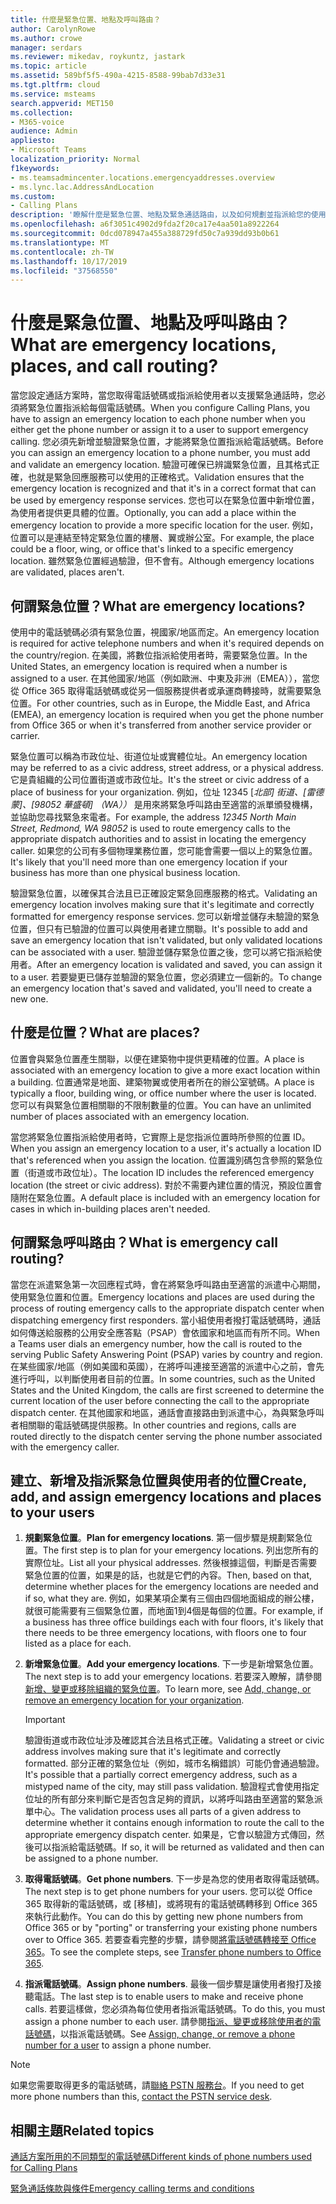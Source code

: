 ```yaml
---
title: 什麼是緊急位置、地點及呼叫路由？
author: CarolynRowe
ms.author: crowe
manager: serdars
ms.reviewer: mikedav, roykuntz, jastark
ms.topic: article
ms.assetid: 589bf5f5-490a-4215-8588-99bab7d33e31
ms.tgt.pltfrm: cloud
ms.service: msteams
search.appverid: MET150
ms.collection:
- M365-voice
audience: Admin
appliesto:
- Microsoft Teams
localization_priority: Normal
f1keywords:
- ms.teamsadmincenter.locations.emergencyaddresses.overview
- ms.lync.lac.AddressAndLocation
ms.custom:
- Calling Plans
description: '瞭解什麼是緊急位置、地點及緊急通話路由，以及如何規劃並指派給您的使用者。 '
ms.openlocfilehash: a6f3051c4902d9fda2f20ca17e4aa501a8922264
ms.sourcegitcommit: 0dcd078947a455a388729fd50c7a939dd93b0b61
ms.translationtype: MT
ms.contentlocale: zh-TW
ms.lasthandoff: 10/17/2019
ms.locfileid: "37568550"
---
```

# <a name="what-are-emergency-locations-places-and-call-routing"></a><span data-ttu-id="423d7-103">什麼是緊急位置、地點及呼叫路由？</span><span class="sxs-lookup"><span data-stu-id="423d7-103">What are emergency locations, places, and call routing?</span></span>

<span data-ttu-id="423d7-104">當您設定通話方案時，當您取得電話號碼或指派給使用者以支援緊急通話時，您必須將緊急位置指派給每個電話號碼。</span><span class="sxs-lookup"><span data-stu-id="423d7-104">When you configure Calling Plans, you have to assign an emergency location to each phone number when you either get the phone number or assign it to a user to support emergency calling.</span></span> <span data-ttu-id="423d7-105">您必須先新增並驗證緊急位置，才能將緊急位置指派給電話號碼。</span><span class="sxs-lookup"><span data-stu-id="423d7-105">Before you can assign an emergency location to a phone number, you must add and validate an emergency location.</span></span> <span data-ttu-id="423d7-106">驗證可確保已辨識緊急位置，且其格式正確，也就是緊急回應服務可以使用的正確格式。</span><span class="sxs-lookup"><span data-stu-id="423d7-106">Validation ensures that the emergency location is recognized and that it's in a correct format that can be used by emergency response services.</span></span> <span data-ttu-id="423d7-107">您也可以在緊急位置中新增位置，為使用者提供更具體的位置。</span><span class="sxs-lookup"><span data-stu-id="423d7-107">Optionally, you can add a place within the emergency location to provide a more specific location for the user.</span></span> <span data-ttu-id="423d7-108">例如，位置可以是連結至特定緊急位置的樓層、翼或辦公室。</span><span class="sxs-lookup"><span data-stu-id="423d7-108">For example, the place could be a floor, wing, or office that's linked to a specific emergency location.</span></span> <span data-ttu-id="423d7-109">雖然緊急位置經過驗證，但不會有。</span><span class="sxs-lookup"><span data-stu-id="423d7-109">Although emergency locations are validated, places aren't.</span></span>
  
## <a name="what-are-emergency-locations"></a><span data-ttu-id="423d7-110">何謂緊急位置？</span><span class="sxs-lookup"><span data-stu-id="423d7-110">What are emergency locations?</span></span>

<span data-ttu-id="423d7-111">使用中的電話號碼必須有緊急位置，視國家/地區而定。</span><span class="sxs-lookup"><span data-stu-id="423d7-111">An emergency location is required for active telephone numbers and when it's required depends on the country/region.</span></span> <span data-ttu-id="423d7-112">在美國，將數位指派給使用者時，需要緊急位置。</span><span class="sxs-lookup"><span data-stu-id="423d7-112">In the United States, an emergency location is required when a number is assigned to a user.</span></span> <span data-ttu-id="423d7-113">在其他國家/地區（例如歐洲、中東及非洲（EMEA）），當您從 Office 365 取得電話號碼或從另一個服務提供者或承運商轉接時，就需要緊急位置。</span><span class="sxs-lookup"><span data-stu-id="423d7-113">For other countries, such as in Europe, the Middle East, and Africa (EMEA), an emergency location is required when you get the phone number from Office 365 or when it's transferred from another service provider or carrier.</span></span>
  
<span data-ttu-id="423d7-114">緊急位置可以稱為市政位址、街道位址或實體位址。</span><span class="sxs-lookup"><span data-stu-id="423d7-114">An emergency location may be referred to as a civic address, street address, or a physical address.</span></span> <span data-ttu-id="423d7-115">它是貴組織的公司位置街道或市政位址。</span><span class="sxs-lookup"><span data-stu-id="423d7-115">It's the street or civic address of a place of business for your organization.</span></span> <span data-ttu-id="423d7-116">例如，位址 12345 [*北部] 街道、[雷德蒙]、[98052 華盛頓] （WA））* 是用來將緊急呼叫路由至適當的派單頒發機構，並協助您尋找緊急來電者。</span><span class="sxs-lookup"><span data-stu-id="423d7-116">For example, the address  *12345 North Main Street, Redmond, WA 98052*  is used to route emergency calls to the appropriate dispatch authorities and to assist in locating the emergency caller.</span></span> <span data-ttu-id="423d7-117">如果您的公司有多個物理業務位置，您可能會需要一個以上的緊急位置。</span><span class="sxs-lookup"><span data-stu-id="423d7-117">It's likely that you'll need more than one emergency location if your business has more than one physical business location.</span></span>
  
<span data-ttu-id="423d7-118">驗證緊急位置，以確保其合法且已正確設定緊急回應服務的格式。</span><span class="sxs-lookup"><span data-stu-id="423d7-118">Validating an emergency location involves making sure that it's legitimate and correctly formatted for emergency response services.</span></span> <span data-ttu-id="423d7-119">您可以新增並儲存未驗證的緊急位置，但只有已驗證的位置可以與使用者建立關聯。</span><span class="sxs-lookup"><span data-stu-id="423d7-119">It's possible to add and save an emergency location that isn't validated, but only validated locations can be associated with a user.</span></span> <span data-ttu-id="423d7-120">驗證並儲存緊急位置之後，您可以將它指派給使用者。</span><span class="sxs-lookup"><span data-stu-id="423d7-120">After an emergency location is validated and saved, you can assign it to a user.</span></span> <span data-ttu-id="423d7-121">若要變更已儲存並驗證的緊急位置，您必須建立一個新的。</span><span class="sxs-lookup"><span data-stu-id="423d7-121">To change an emergency location that's saved and validated, you'll need to create a new one.</span></span>
  
## <a name="what-are-places"></a><span data-ttu-id="423d7-122">什麼是位置？</span><span class="sxs-lookup"><span data-stu-id="423d7-122">What are places?</span></span>

<span data-ttu-id="423d7-123">位置會與緊急位置產生關聯，以便在建築物中提供更精確的位置。</span><span class="sxs-lookup"><span data-stu-id="423d7-123">A place is associated with an emergency location to give a more exact location within a building.</span></span> <span data-ttu-id="423d7-124">位置通常是地面、建築物翼或使用者所在的辦公室號碼。</span><span class="sxs-lookup"><span data-stu-id="423d7-124">A place is typically a floor, building wing, or office number where the user is located.</span></span> <span data-ttu-id="423d7-125">您可以有與緊急位置相關聯的不限制數量的位置。</span><span class="sxs-lookup"><span data-stu-id="423d7-125">You can have an unlimited number of places associated with an emergency location.</span></span> 
  
<span data-ttu-id="423d7-126">當您將緊急位置指派給使用者時，它實際上是您指派位置時所參照的位置 ID。</span><span class="sxs-lookup"><span data-stu-id="423d7-126">When you assign an emergency location to a user, it's actually a location ID that's referenced when you assign the location.</span></span> <span data-ttu-id="423d7-127">位置識別碼包含參照的緊急位置（街道或市政位址）。</span><span class="sxs-lookup"><span data-stu-id="423d7-127">The location ID includes the referenced emergency location (the street or civic address).</span></span> <span data-ttu-id="423d7-128">對於不需要內建位置的情況，預設位置會隨附在緊急位置。</span><span class="sxs-lookup"><span data-stu-id="423d7-128">A default place is included with an emergency location for cases in which in-building places aren't needed.</span></span>
  
## <a name="what-is-emergency-call-routing"></a><span data-ttu-id="423d7-129">何謂緊急呼叫路由？</span><span class="sxs-lookup"><span data-stu-id="423d7-129">What is emergency call routing?</span></span>

<span data-ttu-id="423d7-130">當您在派遣緊急第一次回應程式時，會在將緊急呼叫路由至適當的派遣中心期間，使用緊急位置和位置。</span><span class="sxs-lookup"><span data-stu-id="423d7-130">Emergency locations and places are used during the process of routing emergency calls to the appropriate dispatch center when dispatching emergency first responders.</span></span> <span data-ttu-id="423d7-131">當小組使用者撥打電話號碼時，通話如何傳送給服務的公用安全應答點（PSAP）會依國家和地區而有所不同。</span><span class="sxs-lookup"><span data-stu-id="423d7-131">When a Teams user dials an emergency number, how the call is routed to the serving Public Safety Answering Point (PSAP) varies by country and region.</span></span> <span data-ttu-id="423d7-132">在某些國家/地區（例如美國和英國），在將呼叫連接至適當的派遣中心之前，會先進行呼叫，以判斷使用者目前的位置。</span><span class="sxs-lookup"><span data-stu-id="423d7-132">In some countries, such as the United States and the United Kingdom, the calls are first screened to determine the current location of the user before connecting the call to the appropriate dispatch center.</span></span> <span data-ttu-id="423d7-133">在其他國家和地區，通話會直接路由到派遣中心，為與緊急呼叫者相關聯的電話號碼提供服務。</span><span class="sxs-lookup"><span data-stu-id="423d7-133">In other countries and regions, calls are routed directly to the dispatch center serving the phone number associated with the emergency caller.</span></span>
  
## <a name="create-add-and-assign-emergency-locations-and-places-to-your-users"></a><span data-ttu-id="423d7-134">建立、新增及指派緊急位置與使用者的位置</span><span class="sxs-lookup"><span data-stu-id="423d7-134">Create, add, and assign emergency locations and places to your users</span></span>

1. <span data-ttu-id="423d7-135">**規劃緊急位置**。</span><span class="sxs-lookup"><span data-stu-id="423d7-135">**Plan for emergency locations**.</span></span> <span data-ttu-id="423d7-136">第一個步驟是規劃緊急位置。</span><span class="sxs-lookup"><span data-stu-id="423d7-136">The first step is to plan for your emergency locations.</span></span> <span data-ttu-id="423d7-137">列出您所有的實際位址。</span><span class="sxs-lookup"><span data-stu-id="423d7-137">List all your physical addresses.</span></span> <span data-ttu-id="423d7-138">然後根據這個，判斷是否需要緊急位置的位置，如果是的話，也就是它們的內容。</span><span class="sxs-lookup"><span data-stu-id="423d7-138">Then, based on that, determine whether places for the emergency locations are needed and if so, what they are.</span></span> <span data-ttu-id="423d7-139">例如，如果某項企業有三個由四個地面組成的辦公樓，就很可能需要有三個緊急位置，而地面1到4個是每個的位置。</span><span class="sxs-lookup"><span data-stu-id="423d7-139">For example, if a business has three office buildings each with four floors, it's likely that there needs to be three emergency locations, with floors one to four listed as a place for each.</span></span>
    
2. <span data-ttu-id="423d7-140">**新增緊急位置**。</span><span class="sxs-lookup"><span data-stu-id="423d7-140">**Add your emergency locations**.</span></span> <span data-ttu-id="423d7-141">下一步是新增緊急位置。</span><span class="sxs-lookup"><span data-stu-id="423d7-141">The next step is to add your emergency locations.</span></span> <span data-ttu-id="423d7-142">若要深入瞭解，請參閱[新增、變更或移除組織的緊急位置](add-change-remove-emergency-location-organization.md)。</span><span class="sxs-lookup"><span data-stu-id="423d7-142">To learn more, see [Add, change, or remove an emergency location for your organization](add-change-remove-emergency-location-organization.md).</span></span>
    
    > [!IMPORTANT]
    > <span data-ttu-id="423d7-143">驗證街道或市政位址涉及確認其合法且格式正確。</span><span class="sxs-lookup"><span data-stu-id="423d7-143">Validating a street or civic address involves making sure that it's legitimate and correctly formatted.</span></span> <span data-ttu-id="423d7-144">部分正確的緊急位址（例如，城市名稱錯誤）可能仍會通過驗證。</span><span class="sxs-lookup"><span data-stu-id="423d7-144">It's possible that a partially correct emergency address, such as a mistyped name of the city, may still pass validation.</span></span> <span data-ttu-id="423d7-145">驗證程式會使用指定位址的所有部分來判斷它是否包含足夠的資訊，以將呼叫路由至適當的緊急派單中心。</span><span class="sxs-lookup"><span data-stu-id="423d7-145">The validation process uses all parts of a given address to determine whether it contains enough information to route the call to the appropriate emergency dispatch center.</span></span> <span data-ttu-id="423d7-146">如果是，它會以驗證方式傳回，然後可以指派給電話號碼。</span><span class="sxs-lookup"><span data-stu-id="423d7-146">If so, it will be returned as validated and then can be assigned to a phone number.</span></span>
  
3. <span data-ttu-id="423d7-147">**取得電話號碼**。</span><span class="sxs-lookup"><span data-stu-id="423d7-147">**Get phone numbers**.</span></span> <span data-ttu-id="423d7-148">下一步是為您的使用者取得電話號碼。</span><span class="sxs-lookup"><span data-stu-id="423d7-148">The next step is to get phone numbers for your users.</span></span> <span data-ttu-id="423d7-149">您可以從 Office 365 取得新的電話號碼，或 [移植]，或將現有的電話號碼轉移到 Office 365 來執行此動作。</span><span class="sxs-lookup"><span data-stu-id="423d7-149">You can do this by getting new phone numbers from Office 365 or by "porting" or transferring your existing phone numbers over to Office 365.</span></span> <span data-ttu-id="423d7-150">若要查看完整的步驟，請參閱[將電話號碼轉接至 Office 365](transfer-phone-numbers-to-office-365.md)。</span><span class="sxs-lookup"><span data-stu-id="423d7-150">To see the complete steps, see [Transfer phone numbers to Office 365](transfer-phone-numbers-to-office-365.md).</span></span>
    
4. <span data-ttu-id="423d7-151">**指派電話號碼**。</span><span class="sxs-lookup"><span data-stu-id="423d7-151">**Assign phone numbers**.</span></span> <span data-ttu-id="423d7-152">最後一個步驟是讓使用者撥打及接聽電話。</span><span class="sxs-lookup"><span data-stu-id="423d7-152">The last step is to enable users to make and receive phone calls.</span></span> <span data-ttu-id="423d7-153">若要這樣做，您必須為每位使用者指派電話號碼。</span><span class="sxs-lookup"><span data-stu-id="423d7-153">To do this, you must assign a phone number to each user.</span></span> <span data-ttu-id="423d7-154">請參閱[指派、變更或移除使用者的電話號碼](/microsoftteams/assign-change-or-remove-a-phone-number-for-a-user)，以指派電話號碼。</span><span class="sxs-lookup"><span data-stu-id="423d7-154">See [Assign, change, or remove a phone number for a user](/microsoftteams/assign-change-or-remove-a-phone-number-for-a-user) to assign a phone number.</span></span>

> [!NOTE]
> <span data-ttu-id="423d7-155">如果您需要取得更多的電話號碼，請[聯絡 PSTN 服務台](manage-phone-numbers-for-your-organization/contact-pstn-service-desk.md)。</span><span class="sxs-lookup"><span data-stu-id="423d7-155">If you need to get more phone numbers than this, [contact the PSTN service desk](manage-phone-numbers-for-your-organization/contact-pstn-service-desk.md).</span></span>

    
## <a name="related-topics"></a><span data-ttu-id="423d7-156">相關主題</span><span class="sxs-lookup"><span data-stu-id="423d7-156">Related topics</span></span>

[<span data-ttu-id="423d7-157">通話方案所用的不同類型的電話號碼</span><span class="sxs-lookup"><span data-stu-id="423d7-157">Different kinds of phone numbers used for Calling Plans</span></span>](different-kinds-of-phone-numbers-used-for-calling-plans.md)

[<span data-ttu-id="423d7-158">緊急通話條款與條件</span><span class="sxs-lookup"><span data-stu-id="423d7-158">Emergency calling terms and conditions</span></span>](emergency-calling-terms-and-conditions.md)